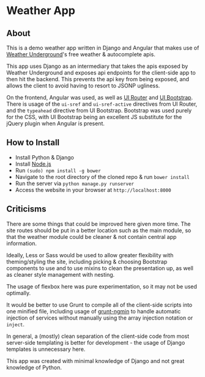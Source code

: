 # Weather App

## About

This is a demo weather app written in Django and Angular that makes use of [Weather Underground](http://wunderground.com)'s free weather & autocomplete apis.

This app uses Django as an intermediary that takes the apis exposed by Weather Underground and exposes api endpoints for the client-side app to then hit the backend.  This prevents the api key from being exposed, and allows the client to avoid having to resort to JSONP ugliness.

On the frontend, Angular was used, as well as [UI Router](https://github.com/angular-ui/ui-router) and [UI Bootstrap](https://github.com/angular-ui/bootstrap).  There is usage of the `ui-sref` and `ui-sref-active` directives from UI Router, and the `typeahead` directive from UI Bootstrap.  Bootstrap was used purely for the CSS, with UI Bootstrap being an excellent JS substitute for the jQuery plugin when Angular is present.

## How to Install

*  Install Python & Django
*  Install [Node.js](http://nodejs.org)
*  Run `(sudo) npm install -g bower`
*  Navigate to the root directory of the cloned repo & run `bower install`
*  Run the server via `python manage.py runserver`
*  Access the website in your browser at `http://localhost:8000`

## Criticisms

There are some things that could be improved here given more time.  The site routes should be put in a better location such as the main module, so that the weather module could be cleaner & not contain central app information.

Ideally, Less or Sass would be used to allow greater flexibility with theming/styling the site, including picking & choosing Bootstrap components to use and to use mixins to clean the presentation up, as well as cleaner style management with nesting.

The usage of flexbox here was pure experimentation, so it may not be used optimally.

It would be better to use Grunt to compile all of the client-side scripts into one minified file, including usage of [grunt-ngmin](https://github.com/btford/grunt-ngmin) to handle automatic injection of services without manually using the array injection notation or `inject`.

In general, a (mostly) clean separation of the client-side code from most server-side templating is better for development - the usage of Django templates is unnecessary here.

This app was created with minimal knowledge of Django and not great knowledge of Python.